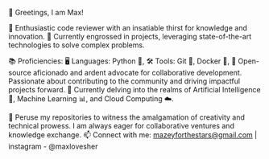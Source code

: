 👋 Greetings, I am Max!

🌟 Enthusiastic code reviewer with an insatiable thirst for knowledge and innovation.
💼 Currently engrossed in projects, leveraging state-of-the-art technologies to solve complex problems.

📚 Proficiencies:
🖥️ Languages: Python 🐍, 
🛠️ Tools: Git 🔀, Docker 🐳, 
🚀 Open-source aficionado and ardent advocate for collaborative development. Passionate about contributing to the community and driving impactful projects forward.
🌱 Currently delving into the realms of Artificial Intelligence 🤖, Machine Learning 📊, and Cloud Computing ☁️.

📝 Peruse my repositories to witness the amalgamation of creativity and technical prowess. I am always eager for collaborative ventures and knowledge exchange.
📫 Connect with me: mazeyforthestars@gmail.com | instagram - @maxlovesher

